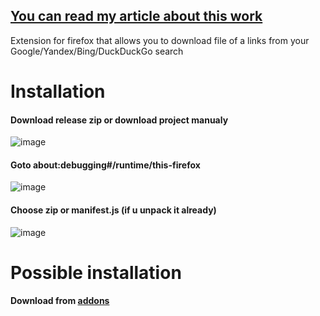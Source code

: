 ## [You can read my article about this work](https://t.me/citadelle_de_exzuperi/39)
Extension for firefox that allows you to download file of a links from your Google/Yandex/Bing/DuckDuckGo search

# Installation
#### Download release zip or download project manualy
![image](https://github.com/ExZuperi/DorksCheatSheet/assets/54681029/1e615cdb-d443-4225-a3ac-9cd971e7ead5)

#### Goto about:debugging#/runtime/this-firefox
![image](https://github.com/ExZuperi/DorksCheatSheet/assets/54681029/e3c8e77d-8e72-4f4d-a825-9a4db9d7e3a5)

#### Choose zip or manifest.js (if u unpack it already)
![image](https://github.com/ExZuperi/DorksCheatSheet/assets/54681029/aeaa2eb2-a844-4b21-bc33-9a1a47517d1d)

# Possible installation
#### Download from [addons](https://addons.mozilla.org/ru/firefox/addon/search-links-scraper/)
